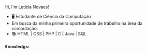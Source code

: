 <link type="stylesheet" type="text/css" href="CSS.css">
<p>Hi, I'm Leticia Novaes!</p>


<ul>
  <li>🖥️ Estudante de Ciência da Computação</li>
  <li> Em busca da minha primeira oportunidade de trabalho na área da computação.</li>
  <li>📚  HTML | CSS | PHP | C | Java | SQL</li> 
</ul>

<h4>Knowledgs:</h4>



<!---
LeticiaNovaesAntunes/LeticiaNovaesAntunes is a ✨ special ✨ repository because its `README.md` (this file) appears on your GitHub profile.
You can click the Preview link to take a look at your changes.
--->
